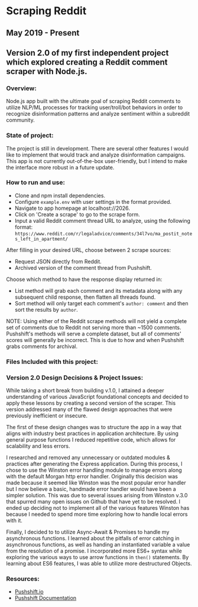 Scraping Reddit
========
May 2019 - Present
------------------
## Version 2.0 of my first independent project which explored creating a Reddit comment scraper with Node.js.

### Overview:
Node.js app built with the ultimate goal of scraping Reddit comments to utilize NLP/ML processes for tracking user/troll/bot behaviors in order to recognize disinformation patterns and analyze sentiment within a subreddit community.

### State of project:
The project is still in development. There are several other features I would like to implement that would track and analyze disinformation campaigns. This app is not currently out-of-the-box user-friendly, but I intend to make the interface more robust in a future update.

### How to run and use:
- Clone and npm install dependencies. 
- Configure `example.env` with user settings in the format provided.  
- Navigate to app homepage at localhost://2026. 
- Click on 'Create a scrape' to go to the scrape form. 
- Input a valid Reddit comment thread URL to analyze, using the following format:
`https://www.reddit.com/r/legaladvice/comments/34l7vo/ma_postit_notes_left_in_apartment/`

After filling in your desired URL, choose between 2 scrape sources:
- Request JSON directly from Reddit. 
- Archived version of the comment thread from Pushshift.

Choose which method to have the response display returned in:
- List method will grab each comment and its metadata along with any subsequent child response, then flatten all threads found.
- Sort method will only target each comment's `author: comment` and then sort the results by `author`.

NOTE:  Using either of the Reddit scrape methods will not yield a complete set of comments due to Reddit not serving more than ~1500 comments. Pushshift's methods will serve a complete dataset, but all of comments' scores will generally be incorrect. This is due to how and when Pushshift grabs comments for archival.

### Files Included with this project:

### Version 2.0 Design Decisions & Project Issues:
While taking a short break from building v.1.0, I attained a deeper understanding of various JavaScript foundational concepts and decided to apply these lessons by creating a second version of the scraper. This version addressed many of the flawed design approaches that were previously inefficient or insecure.

The first of these design changes was to structure the app in a way that aligns with industry best practices in application architecture.  By using general purpose functions I reduced repetitive code, which allows for scalability and less errors.

I researched and removed any unnecessary or outdated modules & practices after generating the Express application. During this process, I chose to use the Winston error handling module to manage errors along with the default Morgan http error handler. Originally this decision was made because it seemed like Winston was the most popular error handler but I now believe a basic, handmade error handler would have been a simpler solution. This was due to several issues arising from Winston v.3.0 that spurred many open issues on Github that have yet to be resolved. I ended up deciding not to implement all of the various features Winston has because I needed to spend more time exploring how to handle local errors with it.

Finally, I decided to to utilize Async-Await & Promises to handle my asynchronous functions. I learned about the pitfalls of error catching in asynchronous functions, as well as handing an instantiated variable a value from the resolution of a promise. I incorporated more ES6+ syntax while exploring the various ways to use arrow functions in `then()` statements.  By learning about ES6 features, I was able to utilize more destructured Objects.

### Resources:
- [Pushshift.io](https://pushshift.io/)
- [Pushshift Documentation](https://pushshift.io/api-parameters/)

